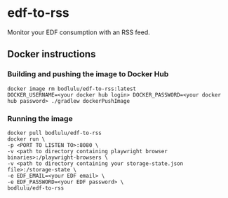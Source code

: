 # edf-to-rss

Monitor your EDF consumption with an RSS feed.

## Docker instructions

### Building and pushing the image to Docker Hub

```
docker image rm bodlulu/edf-to-rss:latest
DOCKER_USERNAME=<your docker hub login> DOCKER_PASSWORD=<your docker hub password> ./gradlew dockerPushImage
```

### Running the image

```
docker pull bodlulu/edf-to-rss
docker run \
-p <PORT TO LISTEN TO>:8080 \
-v <path to directory containing playwright browser binaries>:/playwright-browsers \
-v <path to directory containing your storage-state.json file>:/storage-state \
-e EDF_EMAIL=<your EDF email> \
-e EDF_PASSWORD=<your EDF password> \
bodlulu/edf-to-rss
```
